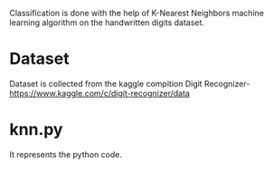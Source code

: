 Classification is done with the help of K-Nearest Neighbors machine learning algorithm on the handwritten digits dataset.

# Dataset 
Dataset is collected from the kaggle compition Digit Recognizer- https://www.kaggle.com/c/digit-recognizer/data

# knn.py
It represents the python code.
